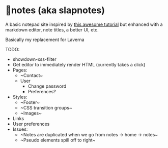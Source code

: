 <h1>👋notes (aka slapnotes)</h1>
A basic notepad site inspired by <a href="http://v1k45.com/blog/modern-django-part-1-setting-up-django-and-react/">this awesome tutorial</a> but enhanced with a markdown editor, note titles, a better UI, etc.

Basically my replacement for Laverna

TODO:
- showdown-xss-filter
- Get editor to immediately render HTML (currently takes a click)
- Pages:
	- ~Contact~
	- User
		- Change password
		- Preferences?
- Styles:
	- ~Footer~
	- ~CSS transition groups~
	- ~Images~
- Links
- User preferences
- Issues:
	- ~Notes are duplicated when we go from notes -> home -> notes~
	- ~Pseudo elements spill off to right~
